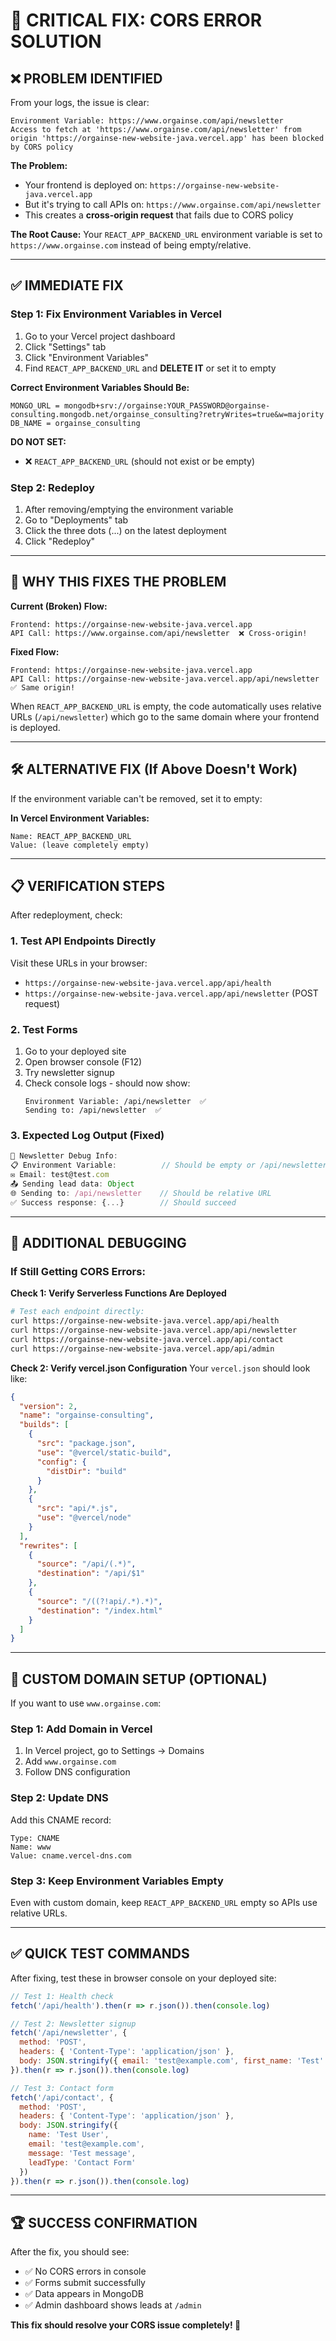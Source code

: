 # 🚨 CRITICAL FIX: CORS ERROR SOLUTION

## ❌ **PROBLEM IDENTIFIED**

From your logs, the issue is clear:

```
Environment Variable: https://www.orgainse.com/api/newsletter
Access to fetch at 'https://www.orgainse.com/api/newsletter' from origin 'https://orgainse-new-website-java.vercel.app' has been blocked by CORS policy
```

**The Problem:**
- Your frontend is deployed on: `https://orgainse-new-website-java.vercel.app`
- But it's trying to call APIs on: `https://www.orgainse.com/api/newsletter`
- This creates a **cross-origin request** that fails due to CORS policy

**The Root Cause:**
Your `REACT_APP_BACKEND_URL` environment variable is set to `https://www.orgainse.com` instead of being empty/relative.

---

## ✅ **IMMEDIATE FIX**

### **Step 1: Fix Environment Variables in Vercel**

1. Go to your Vercel project dashboard
2. Click "Settings" tab
3. Click "Environment Variables" 
4. Find `REACT_APP_BACKEND_URL` and **DELETE IT** or set it to empty

**Correct Environment Variables Should Be:**
```
MONGO_URL = mongodb+srv://orgainse:YOUR_PASSWORD@orgainse-consulting.mongodb.net/orgainse_consulting?retryWrites=true&w=majority
DB_NAME = orgainse_consulting
```

**DO NOT SET:**
- ❌ `REACT_APP_BACKEND_URL` (should not exist or be empty)

### **Step 2: Redeploy**

1. After removing/emptying the environment variable
2. Go to "Deployments" tab
3. Click the three dots (...) on the latest deployment
4. Click "Redeploy"

---

## 🔧 **WHY THIS FIXES THE PROBLEM**

**Current (Broken) Flow:**
```
Frontend: https://orgainse-new-website-java.vercel.app
API Call: https://www.orgainse.com/api/newsletter  ❌ Cross-origin!
```

**Fixed Flow:**
```
Frontend: https://orgainse-new-website-java.vercel.app
API Call: https://orgainse-new-website-java.vercel.app/api/newsletter  ✅ Same origin!
```

When `REACT_APP_BACKEND_URL` is empty, the code automatically uses relative URLs (`/api/newsletter`) which go to the same domain where your frontend is deployed.

---

## 🛠️ **ALTERNATIVE FIX (If Above Doesn't Work)**

If the environment variable can't be removed, set it to empty:

**In Vercel Environment Variables:**
```
Name: REACT_APP_BACKEND_URL
Value: (leave completely empty)
```

---

## 📋 **VERIFICATION STEPS**

After redeployment, check:

### **1. Test API Endpoints Directly**
Visit these URLs in your browser:
- `https://orgainse-new-website-java.vercel.app/api/health`
- `https://orgainse-new-website-java.vercel.app/api/newsletter` (POST request)

### **2. Test Forms**
1. Go to your deployed site
2. Open browser console (F12)
3. Try newsletter signup
4. Check console logs - should now show:
   ```
   Environment Variable: /api/newsletter  ✅
   Sending to: /api/newsletter  ✅
   ```

### **3. Expected Log Output (Fixed)**
```javascript
🔧 Newsletter Debug Info:
📋 Environment Variable:          // Should be empty or /api/newsletter
✉️ Email: test@test.com
📤 Sending lead data: Object
🌐 Sending to: /api/newsletter    // Should be relative URL
✅ Success response: {...}        // Should succeed
```

---

## 🚨 **ADDITIONAL DEBUGGING**

### **If Still Getting CORS Errors:**

**Check 1: Verify Serverless Functions Are Deployed**
```bash
# Test each endpoint directly:
curl https://orgainse-new-website-java.vercel.app/api/health
curl https://orgainse-new-website-java.vercel.app/api/newsletter
curl https://orgainse-new-website-java.vercel.app/api/contact
curl https://orgainse-new-website-java.vercel.app/api/admin
```

**Check 2: Verify vercel.json Configuration**
Your `vercel.json` should look like:
```json
{
  "version": 2,
  "name": "orgainse-consulting",
  "builds": [
    {
      "src": "package.json",
      "use": "@vercel/static-build",
      "config": {
        "distDir": "build"
      }
    },
    {
      "src": "api/*.js",
      "use": "@vercel/node"
    }
  ],
  "rewrites": [
    {
      "source": "/api/(.*)",
      "destination": "/api/$1"
    },
    {
      "source": "/((?!api/.*).*)",
      "destination": "/index.html"
    }
  ]
}
```

---

## 🎯 **CUSTOM DOMAIN SETUP (OPTIONAL)**

If you want to use `www.orgainse.com`:

### **Step 1: Add Domain in Vercel**
1. In Vercel project, go to Settings → Domains
2. Add `www.orgainse.com`
3. Follow DNS configuration

### **Step 2: Update DNS**
Add this CNAME record:
```
Type: CNAME
Name: www
Value: cname.vercel-dns.com
```

### **Step 3: Keep Environment Variables Empty**
Even with custom domain, keep `REACT_APP_BACKEND_URL` empty so APIs use relative URLs.

---

## ✅ **QUICK TEST COMMANDS**

After fixing, test these in browser console on your deployed site:

```javascript
// Test 1: Health check
fetch('/api/health').then(r => r.json()).then(console.log)

// Test 2: Newsletter signup
fetch('/api/newsletter', {
  method: 'POST',
  headers: { 'Content-Type': 'application/json' },
  body: JSON.stringify({ email: 'test@example.com', first_name: 'Test' })
}).then(r => r.json()).then(console.log)

// Test 3: Contact form
fetch('/api/contact', {
  method: 'POST',
  headers: { 'Content-Type': 'application/json' },
  body: JSON.stringify({ 
    name: 'Test User', 
    email: 'test@example.com', 
    message: 'Test message',
    leadType: 'Contact Form'
  })
}).then(r => r.json()).then(console.log)
```

---

## 🏆 **SUCCESS CONFIRMATION**

After the fix, you should see:
- ✅ No CORS errors in console
- ✅ Forms submit successfully
- ✅ Data appears in MongoDB
- ✅ Admin dashboard shows leads at `/admin`

**This fix should resolve your CORS issue completely! 🚀**